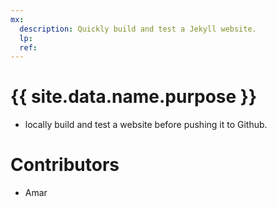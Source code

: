 ```yaml
---
mx:
  description: Quickly build and test a Jekyll website.
  lp:
  ref:
---
```



# {{ site.data.name.purpose }}
- locally build and test a website before pushing it to Github.


# Contributors
- Amar


